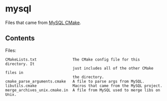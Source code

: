 # mysql

Files that came from [MySQL CMake](https://github.com/mysql/mysql-server/cmake).

## Contents

Files:

	CMakeLists.txt                The CMake config file for this directory. It
	                              just includes all of the other CMake files in
	                              the directory.
	cmake_parse_arguments.cmake   A file to parse args from MySQL.
	libutils.cmake                Macros that came from the MySQL project.
	merge_archives_unix.cmake.in  A file from MySQL used to merge libs on Unix.
